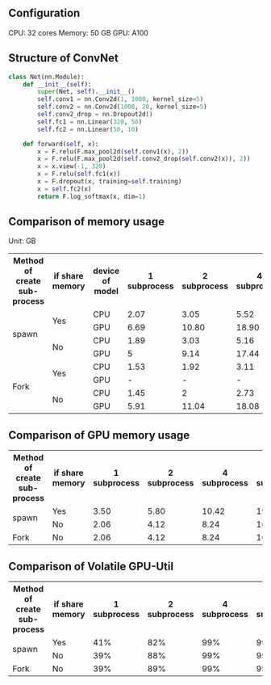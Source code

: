 ## Configuration
CPU: 32 cores
Memory: 50 GB
GPU: A100

## Structure of ConvNet
```Python
class Net(nn.Module):
    def __init__(self):
        super(Net, self).__init__()
        self.conv1 = nn.Conv2d(1, 1000, kernel_size=5)
        self.conv2 = nn.Conv2d(1000, 20, kernel_size=5)
        self.conv2_drop = nn.Dropout2d()
        self.fc1 = nn.Linear(320, 50)
        self.fc2 = nn.Linear(50, 10)

    def forward(self, x):
        x = F.relu(F.max_pool2d(self.conv1(x), 2))
        x = F.relu(F.max_pool2d(self.conv2_drop(self.conv2(x)), 2))
        x = x.view(-1, 320)
        x = F.relu(self.fc1(x))
        x = F.dropout(x, training=self.training)
        x = self.fc2(x)
        return F.log_softmax(x, dim=1)
```

## Comparison of memory usage
Unit: GB

<table>
	<tr>
	    <th>Method of create sub-process</th>
	    <th>if share memory</th>
	    <th>device of model</th>  
        <th>1 subprocess</th>
        <th>2 subprocess</th>
        <th>4 subprocess</th>
        <th>8 subprocess</th>
        <th>16 subprocess</th>
	</tr>
	<tr>
	    <td rowspan="4">spawn</td>
	    <td rowspan="2">Yes</td>
        <td>CPU</td>	
        <td>2.07</td>	
        <td>3.05</td>	
        <td>5.52</td>	
        <td>9.96</td>	
        <td>18.64</td>
	</tr>
	<tr>
	    <td>GPU</td>	
        <td>6.69</td>	
        <td>10.80</td>	
        <td>18.90</td>	
        <td>35.40</td>	
        <td>68.27</td>
	</tr>
	<tr>
	    <td rowspan="2">No</td>
        <td>CPU</td>	
        <td>1.89</td>	
        <td>3.03</td>	
        <td>5.16</td>	
        <td>9.82</td>	
        <td>18.73</td>
	</tr>
	<tr>
	    <td>GPU</td>	
        <td>5</td>	
        <td>9.14</td>	
        <td>17.44</td>	
        <td>33.89</td>	
        <td>67.17</td>
	</tr>
	<tr>
        <td rowspan="4">Fork</td>
	    <td rowspan="2">Yes</td>
        <td>CPU</td>	
        <td>1.53</td>	
        <td>1.92</td>	
        <td>3.11</td>	
        <td>4.89</td>	
        <td>10</td>
	</tr>
	<tr>
	    <td>GPU</td>	
        <td>-</td>	
        <td>-</td>	
        <td>-</td>	
        <td>-</td>	
        <td>-</td>
	</tr>
	<tr>
	    <td rowspan="2">No</td>
        <td>CPU</td>	
        <td>1.45</td>	
        <td>2</td>	
        <td>2.73</td>	
        <td>5.21</td>	
        <td>9.83</td>
	</tr>
	<tr>
	    <td>GPU</td>	
        <td>5.91</td>	
        <td>11.04</td>	
        <td>18.08</td>	
        <td>36.76</td>	
        <td>72.71</td>
	</tr>
</table>

## Comparison of GPU memory usage

<table>
	<tr>
	    <th>Method of create sub-process</th>
	    <th>if share memory</th>  
        <th>1 subprocess</th>
        <th>2 subprocess</th>
        <th>4 subprocess</th>
        <th>8 subprocess</th>
        <th>16 subprocess</th>
	</tr>
    <tr>
        <td rowspan="2">spawn</td>
	    <td>Yes</td>	
        <td>3.50</td>	
        <td>5.80</td>	
        <td>10.42</td>	
        <td>19.64</td>	
        <td>38.09</td>
    </tr>
    <tr>
	    <td>No</td>	
        <td>2.06</td>	
        <td>4.12</td>	
        <td>8.24</td>	
        <td>16.48</td>	
        <td>32.96</td>
    </tr>
        <td>Fork</td>
	    <td rowspan="2">No</td>	
        <td>2.06</td>	
        <td>4.12</td>	
        <td>8.24</td>	
        <td>16.48</td>	
        <td>32.96</td>
</table>

## Comparison of Volatile GPU-Util
<table>
	<tr>
	    <th>Method of create sub-process</th>
	    <th>if share memory</th>  
        <th>1 subprocess</th>
        <th>2 subprocess</th>
        <th>4 subprocess</th>
        <th>8 subprocess</th>
        <th>16 subprocess</th>
	</tr>
    <tr>
        <td rowspan="2">spawn</td>
	    <td>Yes</td>	
        <td>41%</td>	
        <td>82%</td>	
        <td>99%</td>	
        <td>99%</td>	
        <td>99%</td>
    </tr>
    <tr>
	    <td>No</td>	
        <td>39%</td>	
        <td>88%</td>	
        <td>99%</td>	
        <td>99%</td>	
        <td>99%</td>
    </tr>
        <td>Fork</td>
	    <td rowspan="2">No</td>	
        <td>39%</td>	
        <td>89%</td>	
        <td>99%</td>	
        <td>99%</td>	
        <td>99%</td>
</table>

